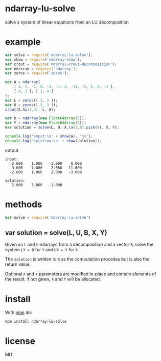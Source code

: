 # ndarray-lu-solve

solve a system of linear equations from an LU decomposition

# example

``` js
var solve = require('ndarray-lu-solve');
var show = require('ndarray-show');
var crout = require('ndarray-crout-decomposition');
var ndarray = require('ndarray');
var zeros = require('zeros');

var A = ndarray(
    [ 2, 1, -1, 8, -3, -1, 2, -11, -2, 1, 2, -3 ],
    [ 4, 3 ], [ 1, 4 ]
);
var L = zeros([ 3, 3 ]);
var U = zeros([ 3, 3 ]);
crout(A.hi(3,3), L, U);

var X = ndarray(new Float64Array(3));
var Y = ndarray(new Float64Array(3));
var solution = solve(L, U, A.lo(3,0).pick(0), X, Y);

console.log('input:\n' + show(A), '\n');
console.log('solution:\n' + show(solution));
```

output:

```
input:
   2.000    1.000   -1.000    8.000
  -3.000   -1.000    2.000  -11.000
  -2.000    1.000    2.000   -3.000 

solution:
   2.000    3.000   -1.000
```

# methods

``` js
var solve = require('ndarray-lu-solve')
```

## var solution = solve(L, U, B, X, Y)

Given an `L` and `U` ndarrays from a decomposition and a vector `B`, solve the
system `LY = B` for `Y` and `UX = Y` for `X`.

The `solution` is written to `X` as the computation procedes but is also the
return value.

Optional `X` and `Y` parameters are modified in-place and contain elements of
the result. If not given, `X` and `Y` will be allocated.

# install

With [npm](https://npmjs.org) do:

```
npm install ndarray-lu-solve
```

# license

MIT

